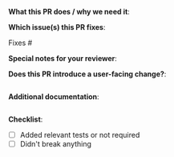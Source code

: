 <!--  Thanks for sending a pull request! -->

**What this PR does / why we need it**:

**Which issue(s) this PR fixes**:

<!--
*Automatically closes linked issue when PR is merged.
Usage: `Fixes #<issue number>`, or `Fixes (paste link of issue)`.
-->

Fixes #

**Special notes for your reviewer**:

**Does this PR introduce a user-facing change?**:

<!--
If no, just write "NONE" in the release-note block below.
If yes, a release note is required:
Enter your extended release note in the block below. If the PR requires additional action from users switching to the new release, include the string "action required".
-->

```release-note

```

**Additional documentation**:

<!--
This section can be blank if this pull request does not require a release note.

Please use the following format for linking documentation:
- [Usage]: <link>
- [Other doc]: <link>
-->

```docs

```

**Checklist**:

- [ ] Added relevant tests or not required
- [ ] Didn't break anything
